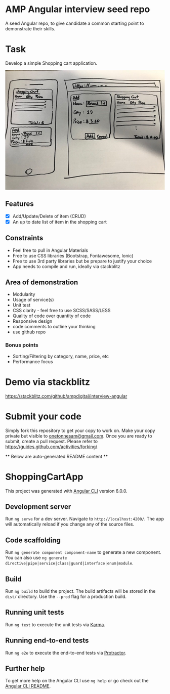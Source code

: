 # AMP Angular interview seed repo
A seed Angular repo, to give candidate a common starting point to demonstrate their skills.

# Task
Develop a simple Shopping cart application.

![Visual mockup of Shopping cart app](layout.jpg)

## Features
- [x] Add/Update/Delete of item (CRUD)
- [x] An up to date list of item in the shopping cart

## Constraints
- Feel free to pull in Angular Materials
- Free to use CSS libraries (Bootstrap, Fontawesome, Ionic)
- Free to use 3rd party libraries but be prepare to justify your choice
- App needs to compile and run, ideally via stackblitz

## Area of demonstration
- Modularity
- Usage of service(s)
- Unit test
- CSS clarity - feel free to use SCSS/SASS/LESS
- Quality of code over quantity of code
- Responsive design
- code comments to outline your thinking
- use github repo


### Bonus points
- Sorting/Filtering by category, name, price, etc
- Performance focus

# Demo via stackblitz
https://stackblitz.com/github/ampdigital/interview-angular

# Submit your code
Simply fork this repository to get your copy to work on. Make your copy private but visible to onetonnesam@gmail.com.
Once you are ready to submit, create a pull request.
Please refer to https://guides.github.com/activities/forking/




** Below are auto-generated README content **
# ShoppingCartApp

This project was generated with [Angular CLI](https://github.com/angular/angular-cli) version 6.0.0.

## Development server

Run `ng serve` for a dev server. Navigate to `http://localhost:4200/`. The app will automatically reload if you change any of the source files.

## Code scaffolding

Run `ng generate component component-name` to generate a new component. You can also use `ng generate directive|pipe|service|class|guard|interface|enum|module`.

## Build

Run `ng build` to build the project. The build artifacts will be stored in the `dist/` directory. Use the `--prod` flag for a production build.

## Running unit tests

Run `ng test` to execute the unit tests via [Karma](https://karma-runner.github.io).

## Running end-to-end tests

Run `ng e2e` to execute the end-to-end tests via [Protractor](http://www.protractortest.org/).

## Further help

To get more help on the Angular CLI use `ng help` or go check out the [Angular CLI README](https://github.com/angular/angular-cli/blob/master/README.md).
